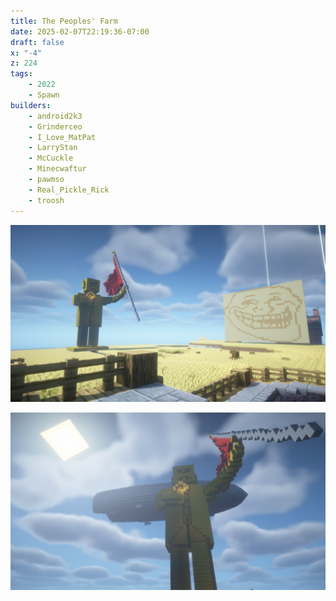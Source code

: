 ```yaml
---
title: The Peoples' Farm
date: 2025-02-07T22:19:36-07:00
draft: false
x: "-4"
z: 224
tags:
    - 2022
    - Spawn
builders:
    - android2k3
    - Grinderceo
    - I_Love_MatPat
    - LarryStan
    - McCuckle
    - Minecwaftur
    - pawmso
    - Real_Pickle_Rick
    - troosh
---
```


![The Farm](20250207-the-farm.png)

![Lenin](20250207-lenin.png)
